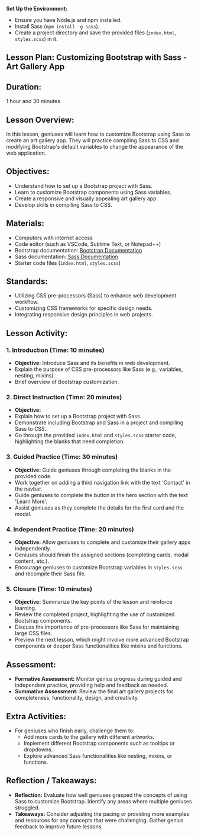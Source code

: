 **Set Up the Environment:**
   - Ensure you have Node.js and npm installed.
   - Install Sass (`npm install -g sass`).
   - Create a project directory and save the provided files (`index.html`, `styles.scss`) in it.


## Lesson Plan: Customizing Bootstrap with Sass - Art Gallery App

## **Duration:**
1 hour and 30 minutes

## **Lesson Overview:**
In this lesson, geniuses will learn how to customize Bootstrap using Sass to create an art gallery app. They will practice compiling Sass to CSS and modifying Bootstrap's default variables to change the appearance of the web application.

## **Objectives:**
- Understand how to set up a Bootstrap project with Sass.
- Learn to customize Bootstrap components using Sass variables.
- Create a responsive and visually appealing art gallery app.
- Develop skills in compiling Sass to CSS.

## **Materials:**
- Computers with internet access
- Code editor (such as VSCode, Sublime Text, or Notepad++)
- Bootstrap documentation: [Bootstrap Documentation](https://getbootstrap.com/docs/5.3/getting-started/introduction/)
- Sass documentation: [Sass Documentation](https://sass-lang.com/documentation)
- Starter code files (`index.html`, `styles.scss`)

## **Standards:**
- Utilizing CSS pre-processors (Sass) to enhance web development workflow.
- Customizing CSS frameworks for specific design needs.
- Integrating responsive design principles in web projects.

## **Lesson Activity:**

### 1. **Introduction (Time: 10 minutes)**
   - **Objective:** Introduce Sass and its benefits in web development.
   - Explain the purpose of CSS pre-processors like Sass (e.g., variables, nesting, mixins).
   - Brief overview of Bootstrap customization.

### 2. **Direct Instruction (Time: 20 minutes)**
   - **Objective:**
   - Explain how to set up a Bootstrap project with Sass.
   - Demonstrate including Bootstrap and Sass in a project and compiling Sass to CSS.
   - Go through the provided `index.html` and `styles.scss` starter code, highlighting the blanks that need completion.

### 3. **Guided Practice (Time: 30 minutes)**
   - **Objective:** Guide geniuses through completing the blanks in the provided code.
   - Work together on adding a third navigation link with the text 'Contact' in the navbar.
   - Guide geniuses to complete the button in the hero section with the text 'Learn More'.
   - Assist geniuses as they complete the details for the first card and the modal.

### 4. **Independent Practice (Time: 20 minutes)**
   - **Objective:** Allow geniuses to complete and customize their gallery apps independently.
   - Geniuses should finish the assigned sections (completing cards, modal content, etc.).
   - Encourage geniuses to customize Bootstrap variables in `styles.scss` and recompile their Sass file.

### 5. **Closure (Time: 10 minutes)**
   - **Objective:** Summarize the key points of the lesson and reinforce learning.
   - Review the completed project, highlighting the use of customized Bootstrap components.
   - Discuss the importance of pre-processors like Sass for maintaining large CSS files.
   - Preview the next lesson, which might involve more advanced Bootstrap components or deeper Sass functionalities like mixins and functions.

## **Assessment:**
- **Formative Assessment:** Monitor genius progress during guided and independent practice, providing help and feedback as needed.
- **Summative Assessment:** Review the final art gallery projects for completeness, functionality, design, and creativity.

## **Extra Activities:**
- For geniuses who finish early, challenge them to:
  - Add more cards to the gallery with different artworks.
  - Implement different Bootstrap components such as tooltips or dropdowns.
  - Explore advanced Sass functionalities like nesting, mixins, or functions.

## **Reflection / Takeaways:**
- **Reflection:** Evaluate how well geniuses grasped the concepts of using Sass to customize Bootstrap. Identify any areas where multiple geniuses struggled.
- **Takeaways:** Consider adjusting the pacing or providing more examples and resources for any concepts that were challenging. Gather genius feedback to improve future lessons.
